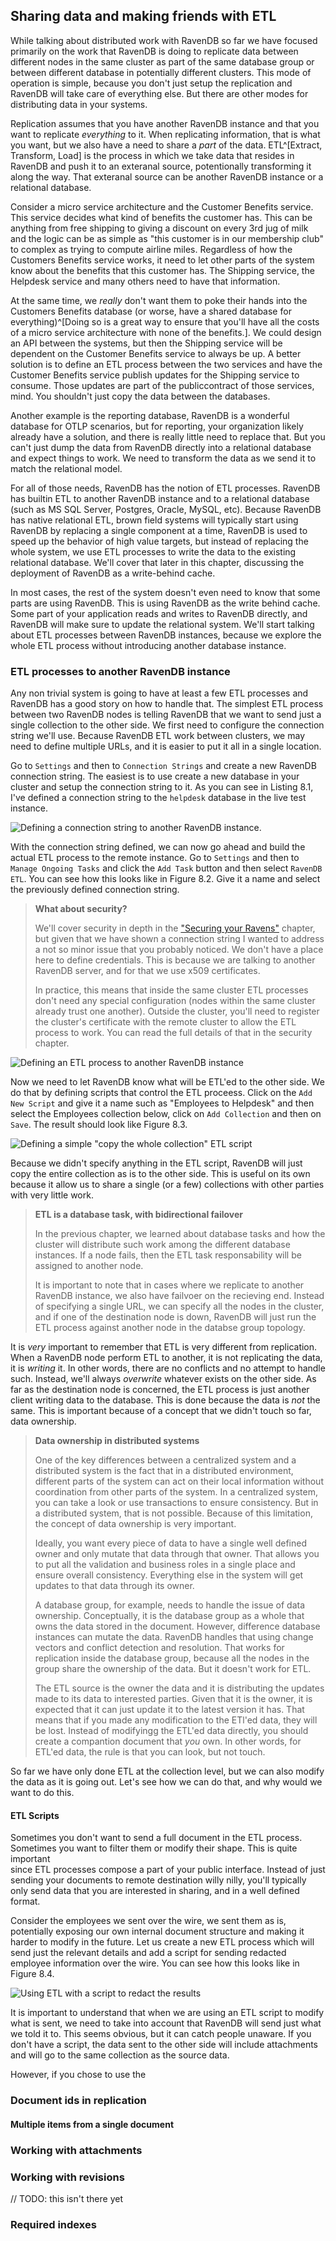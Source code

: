 
## Sharing data and making friends with ETL

[Sharing data and making friends with ETL]:(#integrations)

While talking about distributed work with RavenDB so far we have focused primarily on the work that RavenDB is doing to replicate data between different nodes
in the same cluster as part of the same database group or between different database in potentially different clusters. This mode of operation is simple, 
because you don't just setup the replication and RavenDB will take care of everything else. But there are other modes for distributing data in your systems.

Replication assumes that you have another RavenDB instance and that you want to replicate _everything_ to it. When replicating information, that is what you
want, but we also have a need to share a _part_ of the data. ETL^[Extract, Transform, Load] is the process in which we take data that resides in RavenDB
and push it to an exteranal source, potentionally transforming it along the way. That exteranal source can be another RavenDB instance or a relational database. 

Consider a micro service architecture and the Customer Benefits service. This service decides what kind of benefits the customer has. This can be anything
from free shipping to giving a discount on every 3rd jug of milk and the logic can be as simple as "this customer is in our membership club" to complex as 
trying to compute airline miles. Regardless of how the Customers Benefits service works, it need to let other parts of the system know about the 
benefits that this customer has. The Shipping service, the Helpdesk service and many others need to have that information. 

At the same time, we _really_ don't want them to poke their hands into the Customers Benefits database (or worse, have a shared database for everything)^[Doing
so is a great way to ensure that you'll have all the costs of a micro service architecture with none of the benefits.]. We could design an API between the 
systems, but then the Shipping service will be dependent on the Customer Benefits service to always be up. A better solution is to define an ETL process between
the two services and have the Customer Benefits service publish updates for the Shipping service to consume. Those updates are part of the publiccontract of
those services, mind. You shouldn't just copy the data between the databases.

Another example is the reporting database, RavenDB is a wonderful database for OTLP scenarios, but for reporting, your organization likely already have a 
solution, and there is really little need to replace that. But you can't just dump the data from RavenDB directly into a relational database and expect things
to work. We need to transform the data as we send it to match the relational model.

For all of those needs, RavenDB has the notion of ETL processes. RavenDB has builtin ETL to another RavenDB instance and to a relational database 
(such as MS SQL Server, Postgres, Oracle, MySQL, etc). 
Because RavenDB has native relational ETL, brown field systems will typically start using RavenDB by replacing a single component at a time, RavenDB is used
to speed up the behavior of high value targets, but instead of replacing the whole system, we use ETL processes to write the data to the existing relational
database. We'll cover that later in this chapter, discussing the deployment of RavenDB as a write-behind cache.

In most cases, the rest of the system doesn't even need to know that some parts are using RavenDB. This is using RavenDB as the write behind cache.
Some part of your application reads and writes to RavenDB directly, and RavenDB will make sure to update the relational system. 
We'll start talking about ETL processes between RavenDB instances, because we explore the whole ETL process without introducing another database instance.


### ETL processes to another RavenDB instance

Any non trivial system is going to have at least a few ETL processes and RavenDB has a good story on how to handle that. The simplest ETL process between
two RavenDB nodes is telling RavenDB that we want to send just a single collection to the other side. We first need to configure the connection string
we'll use. Because RavenDB ETL work between clusters, we may need to define multiple URLs, and it is easier to put it all in a single location. 

Go to `Settings` and then to `Connection Strings` and create a new RavenDB connection string. The easiest is to use create a new database in your cluster
and setup the connection string to it. As you can see in Listing 8.1, I've defined a connection string to the `helpdesk` database in the live test instance.

![Defining a connection string to another RavenDB instance.](./Ch08/img01.png)

With the connection string defined, we can now go ahead and build the actual ETL process to the remote instance. Go to `Settings` and then to 
`Manage Ongoing Tasks` and click the `Add Task` button and then select `RavenDB ETL`. You can see how this looks like in Figure 8.2.
Give it a name and select the previously defined connection string.

> **What about security?**
>
> We'll cover security in depth in the ["Securing your Ravens"](#security) chapter, but given that we have shown a connection string I wanted
> to address a not so minor issue that you probably noticed. We don't have a place here to define credentials. This is because we are talking
> to another RavenDB server, and for that we use x509 certificates. 
>
> In practice, this means that inside the same cluster ETL processes don't need any special configuration (nodes within the same cluster 
> already trust one another). Outside the cluster, you'll need to register the cluster's certificate with the remote cluster to allow the ETL
> process to work. You can read the full details of that in the security chapter.

![Defining an ETL process to another RavenDB instance](./Ch08/img02.png)

Now we need to let RavenDB know what will be ETL'ed to the other side. We do that by defining scripts that control the ETL proceess. Click on the 
`Add New Script` and give it a name such as "Employees to Helpdesk" and then select the Employees collection below, click on `Add Collection` and
then on `Save`. The result should look like Figure 8.3.

![Defining a simple "copy the whole collection" ETL script](./Ch08/img03.png)

Because we didn't specify anything in the ETL script, RavenDB will just copy the entire collection as is to the other side. This is useful on its own
because it allow us to share a single (or a few) collections with other parties with very little work. 

> **ETL is a database task, with bidirectional failover**
>
> In the previous chapter, we learned about database tasks and how the cluster will distribute such work among the different database instances. If a node
> fails, then the ETL task responsability will be assigned to another node. 
>
> It is important to note that in cases where we replicate to another RavenDB instance, we also have failvoer on the recieving end. Instead of specifying a 
> single URL, we can specify all the nodes in the cluster, and if one of the destination node is down, RavenDB will just run the ETL process against another
> node in the databse group topology.

It is _very_ important to remember that ETL is very different from replication. When a RavenDB node perform ETL to another, it is not replicating the data, it 
is _writing_ it. In other words, there are no conflicts and no attempt to handle such. Instead, we'll always _overwrite_ whatever exists on the other side. 
As far as the destination node is concerned, the ETL process is just another client writing data to the database. This is done because the data is _not_
the same. This is important because of a concept that we didn't touch so far, data ownership. 

> **Data ownership in distributed systems** 
>
> One of the key differences between a centralized system and a distributed system is the fact that in a distributed environment, different parts of the system
> can act on their local information without coordination from other parts of the system. In a centralized system, you can take a look or use transactions to
> ensure consistency. But in a distributed system, that is not possible. Because of this limitation, the concept of data ownership is very important.
> 
> Ideally, you want every piece of data to have a single well defined owner and only mutate that data through that owner. That allows you to put all the 
> validation and business roles in a single place and ensure overall consistency. Everything else in the system will get updates to that data through its 
> owner. 
>
> A database group, for example, needs to handle the issue of data ownership. Conceptually, it is the database group as a whole that owns the data stored in 
> the document. However, difference database instances can mutate the data. RavenDB handles that using change vectors and conflict detection and resolution.
> That works for replication inside the database group, because all the nodes in the group share the ownership of the data. But it doesn't work for ETL.
>
> The ETL source is the owner the data and it is distributing the updates made to its data to interested parties. Given that it is the owner, it is expected
> that it can just update it to the latest version it has. That means that if you made any modification to the ETl'ed data, they will be lost. Instead of 
> modifyingg the ETL'ed data directly, you should create a compantion document that _you_ own. In other words, for ETL'ed data, the rule is that you can look,
> but not touch.

So far we have only done ETL at the collection level, but we can also modify the data as it is going out. Let's see how we can do that, and why would we want
to do this. 

#### ETL Scripts

Sometimes you don't want to send a full document in the ETL process. Sometimes you want to filter them or modify their shape. This is quite important  
since ETL processes compose a part of your public interface. Instead of just sending your documents to remote destination willy nilly, you'll typically only
send data that you are interested in sharing, and in a well defined format.

Consider the employees we sent over the wire, we sent them as is, potentially exposing our own internal document structure and making it harder to modify in 
the future. Let us create a new ETL process which will send just the relevant details and add a script for sending redacted employee information over the wire. 
You can see how this looks like in Figure 8.4.

![Using ETL with a script to redact the results](./Ch08/img04.png)

It is important to understand that when we are using an ETL script to modify what is sent, we need to take into account that RavenDB will send just what we told
it to. This seems obvious, but it can catch people unaware. If you don't have a script, the data sent to the other side will include attachments and will go to 
the same collection as the source data.

However, if you chose to use the 

### Document ids in replication

#### Multiple items from a single document

### Working with attachments

### Working with revisions

// TODO: this isn't there yet

### Required indexes
